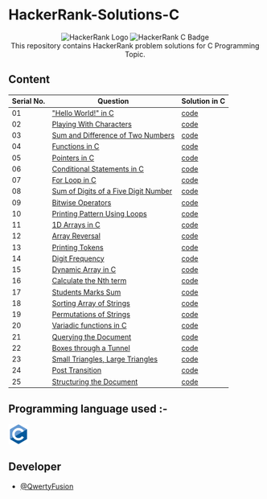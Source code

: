 # HackerRank-Solutions-C
<p align="center">
    <img src="https://raw.github.com/QwertyFusion/HackerRank-Solutions-C/master/Images/HackerRank-Logo.png" alt="HackerRank Logo"/>
    <img src="https://raw.github.com/QwertyFusion/HackerRank-Solutions-C/master/Images/HackerRank-C-Badge.png" alt="HackerRank C Badge" width="150"/>
    <br>This repository contains HackerRank problem solutions for C Programming Topic.
</p>

## Content
| Serial No.| Question | Solution in C |
|--|--|--|
| 01 | ["Hello World!" in C](https://www.hackerrank.com/challenges/hello-world-c/problem?isFullScreen=true) | [code](Solutions/hello-world-c.c) |
| 02 | [Playing With Characters](https://www.hackerrank.com/challenges/playing-with-characters/problem?isFullScreen=true) | [code](Solutions/playing-with-characters.c) |
| 03 | [Sum and Difference of Two Numbers](https://www.hackerrank.com/challenges/sum-numbers-c/problem?isFullScreen=true) | [code](Solutions/sum-numbers-c.c) |
| 04 | [Functions in C](https://www.hackerrank.com/challenges/functions-in-c/problem?isFullScreen=true) | [code](Solutions/functions-in-c.c) |
| 05 | [Pointers in C](https://www.hackerrank.com/challenges/pointer-in-c/problem?isFullScreen=true) | [code](Solutions/pointer-in-c.c) |
| 06 | [Conditional Statements in C](https://www.hackerrank.com/challenges/conditional-statements-in-c/problem?isFullScreen=true) | [code](Solutions/conditional-statements-in-c.c) |
| 07 | [For Loop in C](https://www.hackerrank.com/challenges/for-loop-in-c/problem?isFullScreen=true) | [code](Solutions/for-loop-in-c.c) |
| 08 | [Sum of Digits of a Five Digit Number](https://www.hackerrank.com/challenges/sum-of-digits-of-a-five-digit-number/problem?isFullScreen=true) | [code](Solutions/sum-of-digits-of-a-five-digit-number.c) |
| 09 | [Bitwise Operators](https://www.hackerrank.com/challenges/bitwise-operators-in-c/problem?isFullScreen=true) | [code](Solutions/bitwise-operators-in-c.c) |
| 10 | [Printing Pattern Using Loops](https://www.hackerrank.com/challenges/printing-pattern-2/problem?isFullScreen=true) | [code](Solutions/printing-pattern-2.c) |
| 11 | [1D Arrays in C](https://www.hackerrank.com/challenges/1d-arrays-in-c/problem?isFullScreen=true) | [code](Solutions/1d-arrays-in-c.c) |
| 12 | [Array Reversal](https://www.hackerrank.com/challenges/reverse-array-c/problem?isFullScreen=true) | [code](Solutions/reverse-array-c.c) |
| 13 | [Printing Tokens](https://www.hackerrank.com/challenges/printing-tokens-/problem?isFullScreen=true) | [code](Solutions/printing-tokens.c) |
| 14 | [Digit Frequency](https://www.hackerrank.com/challenges/frequency-of-digits-1/problem?isFullScreen=true) | [code](Solutions/frequency-of-digits-1.c) |
| 15 | [Dynamic Array in C](https://www.hackerrank.com/challenges/dynamic-array-in-c/problem?isFullScreen=true) | [code](Solutions/dynamic-array-in-c.c) |
| 16 | [Calculate the Nth term](https://www.hackerrank.com/challenges/recursion-in-c/problem?isFullScreen=true) | [code](Solutions/recursion-in-c.c) |
| 17 | [Students Marks Sum](https://www.hackerrank.com/challenges/students-marks-sum/problem?isFullScreen=true) | [code](Solutions/students-marks-sum.c) |
| 18 | [Sorting Array of Strings](https://www.hackerrank.com/challenges/sorting-array-of-strings/problem?isFullScreen=true) | [code](Solutions/sorting-array-of-strings.c) |
| 19 | [Permutations of Strings](https://www.hackerrank.com/challenges/permutations-of-strings/problem?isFullScreen=true) | [code](Solutions/permutation-of-strings.c) |
| 20 | [Variadic functions in C](https://www.hackerrank.com/challenges/variadic-functions-in-c/problem?isFullScreen=true) | [code](Solutions/variadic-functions-in-c.c) |
| 21 | [Querying the Document](https://www.hackerrank.com/challenges/querying-the-document/problem?isFullScreen=true) | [code](Solutions/querying-the-document.c) |
| 22 | [Boxes through a Tunnel](https://www.hackerrank.com/challenges/too-high-boxes/problem?isFullScreen=true) | [code](Solutions/too-high-boxes.c) |
| 23 | [Small Triangles, Large Triangles](https://www.hackerrank.com/challenges/small-triangles-large-triangles/problem?isFullScreen=true) | [code](Solutions/small-triangles-large-triangles.c) |
| 24 | [Post Transition](https://www.hackerrank.com/challenges/post-transition/problem?isFullScreen=true) | [code](Solutions/post-transition.c) |
| 25 | [Structuring the Document](https://www.hackerrank.com/challenges/structuring-the-document/problem?isFullScreen=true) | [code](Solutions/structuring-the-document.c) |

## Programming language used :-
<a href="https://www.cprogramming.com/" target="_blank" rel="noreferrer"> <img src="https://raw.githubusercontent.com/devicons/devicon/master/icons/c/c-original.svg" alt="c" width="40" height="40"/> </a>

## Developer
*   [@QwertyFusion](https://github.com/QwertyFusion)
